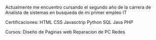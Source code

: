 Actualmente me encuentro cursando el segundo año de la carrera de Analista de sistemas en busqueda de mi primer empleo IT

Certificaciones:
HTML
CSS
Javasctrip
Python
SQL
Java
PHP

Cursos:
Diseño de Paginas web
Reparacion de PC
Redes
